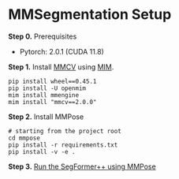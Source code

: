 # MMSegmentation Setup

**Step 0.** Prerequisites

- Pytorch: 2.0.1 (CUDA 11.8)

**Step 1.** Install [MMCV](https://github.com/open-mmlab/mmcv) using [MIM](https://github.com/open-mmlab/mim).

```shell
pip install wheel==0.45.1
pip install -U openmim
mim install mmengine
mim install "mmcv==2.0.0"
```

**Step 2.** Install MMPose

```shell
# starting from the project root
cd mmpose
pip install -r requirements.txt
pip install -v -e .
```

**Step 3.** [Run the SegFormer++ using MMPose](../run/run_mmpose.md)
